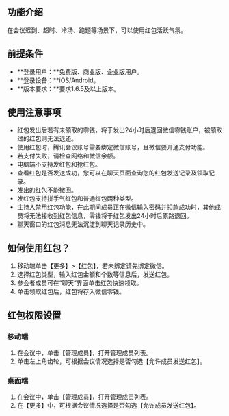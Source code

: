 ## 功能介绍
在会议迟到、超时、冷场、跑题等场景下，可以使用红包活跃气氛。

## 前提条件
- **登录用户：**免费版、商业版、企业版用户。
- **登录设备：**iOS/Android。
- **版本要求：**要求1.6.5及以上版本。

## 使用注意事项
- 红包发出后若有未领取的零钱，将于发出24小时后退回微信零钱账户，被领取过的红包则无法退还。
- 使用红包时，腾讯会议账号需要绑定微信账号，且微信要开通支付功能。
- 若支付失败，请检查网络和微信余额。
- 电脑端不支持发红包和抢红包。
- 查看红包是否发送成功，您可以在聊天页面查询您的红包发送记录及领取记录。
- 发出的红包不能撤回。
- 发红包支持拼手气红包和普通红包两种类型。
- 主持人禁用红包功能，在此期间成员正在微信输入密码并扣款成功时，其他成员将无法接收到红包信息，零钱将于红包发出24小时后原路退回。
- 聊天窗口的红包消息无法沉淀到聊天记录历史中。

## 如何使用红包？
1. 移动端单击【更多】>【红包】，若未绑定请先绑定微信。
2. 选择红包类型，输入红包金额和个数等信息后，发送红包。
3. 参会者成员可在“聊天”界面单击红包快速领取。
4. 单击领取红包后，红包将存入微信零钱。

## 红包权限设置
### 移动端
1. 在会议中，单击【管理成员】，打开管理成员列表。
2. 单击左上角齿轮，可根据会议情况选择是否勾选【允许成员发送红包】。

### 桌面端
1. 在会议中，单击【管理成员】，打开管理成员列表。
2. 在【更多】中，可根据会议情况选择是否勾选【允许成员发送红包】。
